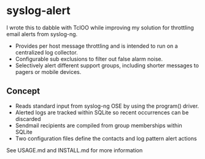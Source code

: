 # syslog-alert
I wrote this to dabble with TclOO while improving my solution for throttling email alerts from syslog-ng.

* Provides per host message throttling and is intended to run on a centralized log collector.
* Configurable sub exclusions to filter out false alarm noise.
* Selectively alert different support groups, including shorter messages to pagers or mobile devices.

## Concept
* Reads standard input from syslog-ng OSE by using the program() driver.
* Alerted logs are tracked within SQLite so recent occurrences can be discarded
* Sendmail recipients are compiled from group memberships within SQLite
* Two configuration files define the contacts and log pattern alert actions

See USAGE.md and INSTALL.md for more information
